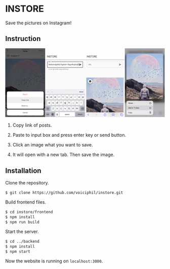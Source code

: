 # INSTORE
Save the pictures on Instagram!

## Instruction

<img src="./img/1.png" width="25%"><img src="./img/2.png" width="25%"><img src="./img/3.png" width="25%"><img src="./img/4.png" width="25%">
1. Copy link of posts.

2. Paste to input box and press enter key or send button.

3. Click an image what you want to save.

4. It will open with a new tab. Then save the image.


## Installation
Clone the repository.
```
$ git clone https://github.com/voiciphil/instore.git
```
Build frontend files.
```
$ cd instore/frontend
$ npm install
$ npm run build
```
Start the server.
```
$ cd ../backend
$ npm install
$ npm start
```
Now the website is running on `localhost:3000`.
